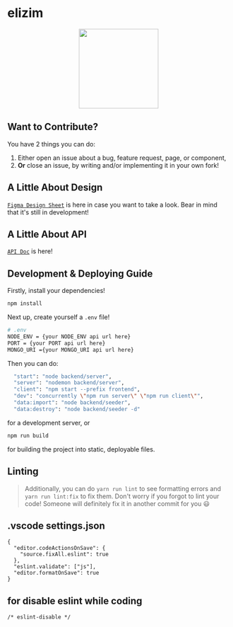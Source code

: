 # elizim 
<p align="center"><img src="https://user-images.githubusercontent.com/56169582/115157509-6b40a480-a092-11eb-9446-56b45f93172c.png" width="180px"/></p>



## Want to Contribute?

You have 2 things you can do:

1. Either open an issue about a bug, feature request, page, or component,
2. __Or__ close an issue, by writing and/or implementing it in your own fork!



## A Little About Design

[`Figma Design Sheet`](https://www.figma.com)
is here in case you want to take a look.
Bear in mind that it's still in development!

## A Little About API
[`API Doc`](https://documenter.getpostman.com/view/15075082/TzJsfdQ2) is here!

## Development & Deploying Guide

Firstly, install your dependencies!

```sh
npm install
```

Next up, create yourself a `.env` file!

```sh
# .env
NODE_ENV = {your NODE_ENV api url here}
PORT = {your PORT api url here}
MONGO_URI ={your MONGO_URI api url here}
```

Then you can do:

```sh
  "start": "node backend/server",
  "server": "nodemon backend/server",
  "client": "npm start --prefix frontend",
  "dev": "concurrently \"npm run server\" \"npm run client\"",
  "data:import": "node backend/seeder",
  "data:destroy": "node backend/seeder -d"
```

for a development server, or

```sh
npm run build
```

for building the project into static, deployable files.


## Linting

> Additionally, you can do `yarn run lint` to see formatting errors
> and `yarn run lint:fix` to fix them.
> Don't worry if you forgot to lint your code!
> Someone will definitely fix it in another commit for you :smiley:


## .vscode settings.json
```
{
  "editor.codeActionsOnSave": {
    "source.fixAll.eslint": true
  },
  "eslint.validate": ["js"],
  "editor.formatOnSave": true
}
```
## for disable eslint while coding
```
/* eslint-disable */
```


